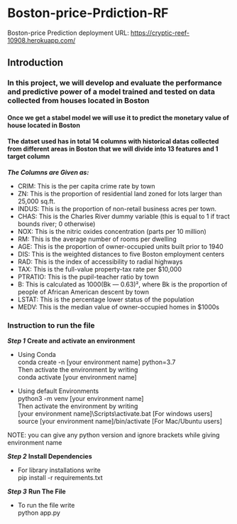 # Boston-price-Prdiction-RF
Boston-price Prediction deployment URL: https://cryptic-reef-10908.herokuapp.com/

## Introduction

### In this project, we will develop and evaluate the performance and predictive power of a model trained and tested on data collected from houses located in Boston

#### Once we get a stabel model we will use it to predict the monetary value of house located in Boston

#### The datset used has in total 14 columns with historical datas collected from different areas in Boston that we will divide into 13 features and 1 target column

***The Columns are Given as:***
- CRIM: This is the per capita crime rate by town
- ZN: This is the proportion of residential land zoned for lots larger than 25,000 sq.ft.
- INDUS: This is the proportion of non-retail business acres per town.
- CHAS: This is the Charles River dummy variable (this is equal to 1 if tract bounds river; 0 otherwise)
- NOX: This is the nitric oxides concentration (parts per 10 million)
- RM: This is the average number of rooms per dwelling
- AGE: This is the proportion of owner-occupied units built prior to 1940
- DIS: This is the weighted distances to five Boston employment centers
- RAD: This is the index of accessibility to radial highways
- TAX: This is the full-value property-tax rate per  \$10,000
- PTRATIO: This is the pupil-teacher ratio by town
- B: This is calculated as 1000(Bk — 0.63)², where Bk is the proportion of people of African American descent by town
- LSTAT: This is the percentage lower status of the population
- MEDV: This is the median value of owner-occupied homes in $1000s

### Instruction to run the file
***Step 1***
**Create and activate an environment**
- Using Conda <br>
conda create -n [your environment name] python=3.7 <br>
Then activate the environment by writing <br>
conda activate [your environment name] <br>

- Using default Environments <br>
python3 -m venv [your environment name] <br>
Then activate the environment by writing <br>
[your environment name]\Scripts\activate.bat [For windows users] <br>
source [your environment name]/bin/activate [For Mac/Ubuntu users] <br>

NOTE: you can give any python version and ignore brackets while giving environment name

***Step 2***
**Install Dependencies**
- For library installations  write <br>
pip install -r requirements.txt 

***Step 3***
**Run The File**
- To run the file write <br>
python app.py
